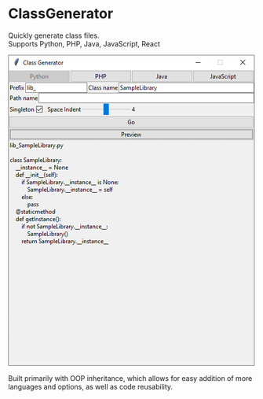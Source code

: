 # ClassGenerator
Quickly generate class files.\
Supports Python, PHP, Java, JavaScript, React

![screenshot](https://raw.githubusercontent.com/ezekieltan/ClassGenerator/main/ClassGenerator.png)

Built primarily with OOP inheritance, which allows for easy addition of more languages and options, as well as code reusability.
